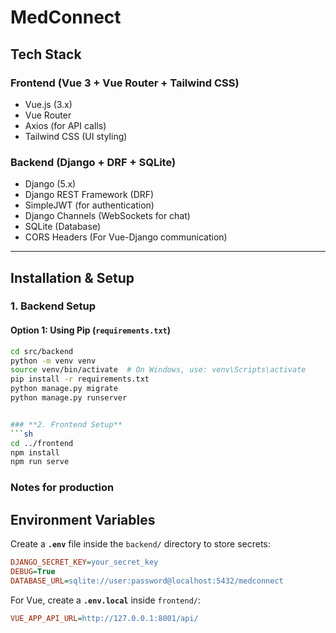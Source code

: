 # **MedConnect** 

## **Tech Stack**

### **Frontend (Vue 3 + Vue Router + Tailwind CSS)**
- Vue.js (3.x)  
- Vue Router  
- Axios (for API calls)  
- Tailwind CSS (UI styling)  

### **Backend (Django + DRF + SQLite)**
- Django (5.x)  
- Django REST Framework (DRF)  
- SimpleJWT (for authentication)  
- Django Channels (WebSockets for chat)  
- SQLite (Database)  
- CORS Headers (For Vue-Django communication)  

---

## **Installation & Setup**

### **1. Backend Setup**
#### **Option 1: Using Pip (`requirements.txt`)**
```sh
cd src/backend
python -m venv venv
source venv/bin/activate  # On Windows, use: venv\Scripts\activate
pip install -r requirements.txt
python manage.py migrate
python manage.py runserver


### **2️. Frontend Setup**
```sh
cd ../frontend
npm install
npm run serve
```

### Notes for production 

## **Environment Variables**
Create a **`.env`** file inside the `backend/` directory to store secrets:

```ini
DJANGO_SECRET_KEY=your_secret_key
DEBUG=True
DATABASE_URL=sqlite://user:password@localhost:5432/medconnect
```

For Vue, create a **`.env.local`** inside `frontend/`:

```ini
VUE_APP_API_URL=http://127.0.0.1:8001/api/
```

